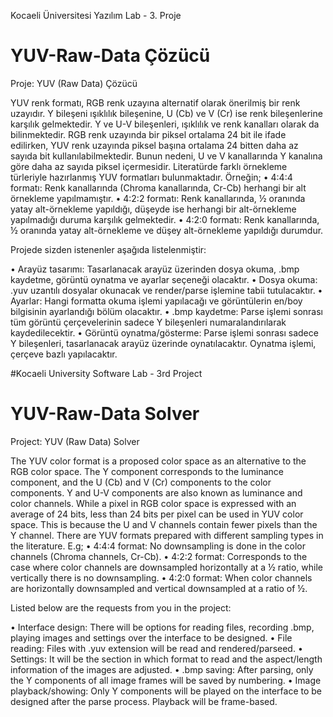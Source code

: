 Kocaeli Üniversitesi Yazılım Lab - 3. Proje

# YUV-Raw-Data Çözücü
Proje: YUV (Raw Data) Çözücü

YUV renk formatı, RGB renk uzayına alternatif olarak önerilmiş bir renk uzayıdır.  Y bileşeni ışıklılık bileşenine, U (Cb) ve V (Cr) ise renk bileşenlerine karşılık gelmektedir. Y ve U-V bileşenleri, ışıklılık ve renk kanalları olarak da bilinmektedir.  RGB renk uzayında bir piksel ortalama 24 bit ile ifade edilirken, YUV renk uzayında piksel başına ortalama 24 bitten daha az sayıda bit kullanılabilmektedir. Bunun nedeni, U ve V kanallarında Y kanalına göre daha az sayıda piksel içermesidir. Literatürde farklı örnekleme türleriyle hazırlanmış YUV formatları bulunmaktadır. Örneğin;
•	4:4:4 formatı: Renk kanallarında (Chroma kanallarında, Cr-Cb) herhangi bir alt örnekleme yapılmamıştır.
•	4:2:2 formatı: Renk kanallarında, ½ oranında yatay alt-örnekleme yapıldığı, düşeyde ise herhangi bir alt-örnekleme yapılmadığı duruma karşılık gelmektedir. 
•	4:2:0 formatı:  Renk kanallarında, ½ oranında yatay alt-örnekleme ve düşey alt-örnekleme yapıldığı durumdur.

Projede sizden istenenler aşağıda listelenmiştir:

•	Arayüz tasarımı: Tasarlanacak arayüz üzerinden dosya okuma, .bmp kaydetme, görüntü oynatma ve ayarlar seçeneği olacaktır.
•	Dosya okuma: .yuv uzantılı dosyalar okunacak ve render/parse işlemine tabii tutulacaktır.
•	Ayarlar:  Hangi formatta okuma işlemi yapılacağı ve görüntülerin en/boy bilgisinin ayarlandığı bölüm olacaktır.
•	.bmp kaydetme: Parse işlemi sonrası tüm görüntü çerçevelerinin sadece Y bileşenleri numaralandırılarak kaydedilecektir. 
•	Görüntü oynatma/gösterme: Parse işlemi sonrası sadece Y bileşenleri, tasarlanacak arayüz üzerinde oynatılacaktır. Oynatma işlemi, çerçeve bazlı yapılacaktır. 

#Kocaeli University Software Lab - 3rd Project

# YUV-Raw-Data Solver
Project: YUV (Raw Data) Solver

The YUV color format is a proposed color space as an alternative to the RGB color space. The Y component corresponds to the luminance component, and the U (Cb) and V (Cr) components to the color components. Y and U-V components are also known as luminance and color channels. While a pixel in RGB color space is expressed with an average of 24 bits, less than 24 bits per pixel can be used in YUV color space. This is because the U and V channels contain fewer pixels than the Y channel. There are YUV formats prepared with different sampling types in the literature. E.g;
• 4:4:4 format: No downsampling is done in the color channels (Chroma channels, Cr-Cb).
• 4:2:2 format: Corresponds to the case where color channels are downsampled horizontally at a ½ ratio, while vertically there is no downsampling.
• 4:2:0 format: When color channels are horizontally downsampled and vertical downsampled at a ratio of ½.

Listed below are the requests from you in the project:

• Interface design: There will be options for reading files, recording .bmp, playing images and settings over the interface to be designed.
• File reading: Files with .yuv extension will be read and rendered/parseed.
• Settings: It will be the section in which format to read and the aspect/length information of the images are adjusted.
• .bmp saving: After parsing, only the Y components of all image frames will be saved by numbering.
• Image playback/showing: Only Y components will be played on the interface to be designed after the parse process. Playback will be frame-based.

